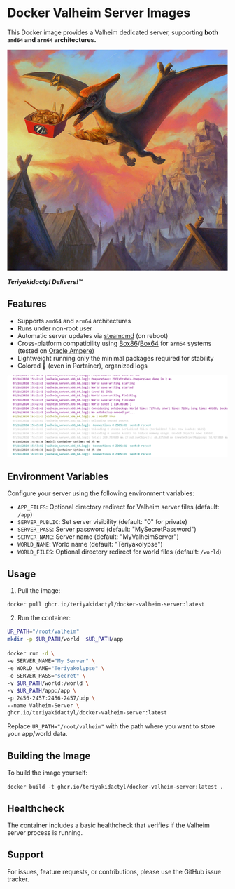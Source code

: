 # Docker Valheim Server Images

This Docker image provides a Valheim dedicated server, supporting **both `amd64` and `arm64` architectures.** 

![Teriyakidactyl Delivers!™](/images/teriyakidactyl_valheim.png)

**_Teriyakidactyl Delivers!™_**

## Features

- Supports `amd64` and `arm64` architectures
- Runs under non-root user
- Automatic server updates via [steamcmd](https://developer.valvesoftware.com/wiki/SteamCMD) (on reboot)
- Cross-platform compatibility using [Box86](https://github.com/ptitSeb/box86)/[Box64](https://github.com/ptitSeb/box64) for `arm64` systems (tested on [Oracle Ampere](https://www.oracle.com/cloud/compute/arm/))
- Lightweight running only the minimal packages required for stability
- Colored :rainbow: (even in Portainer), organized logs

![Teriyakidactyl Delivers!™](/images/logs.png)

## Environment Variables

Configure your server using the following environment variables:

- `APP_FILES`: Optional directory redirect for Valheim server files (default: `/app`)
- `SERVER_PUBLIC`: Set server visibility (default: "0" for private)
- `SERVER_PASS`: Server password (default: "MySecretPassword")
- `SERVER_NAME`: Server name (default: "MyValheimServer")
- `WORLD_NAME`: World name (default: "Teriyakolypse")
- `WORLD_FILES`: Optional directory redirect for world files (default: `/world`)

## Usage

1. Pull the image:
   
```bash
docker pull ghcr.io/teriyakidactyl/docker-valheim-server:latest
```

2. Run the container:
   
```bash
UR_PATH="/root/valheim"
mkdir -p $UR_PATH/world  $UR_PATH/app

docker run -d \
-e SERVER_NAME="My Server" \
-e WORLD_NAME="Teriyakolypse" \
-e SERVER_PASS="secret" \
-v $UR_PATH/world:/world \
-v $UR_PATH/app:/app \
-p 2456-2457:2456-2457/udp \
--name Valheim-Server \
ghcr.io/teriyakidactyl/docker-valheim-server:latest

```

Replace `UR_PATH="/root/valheim"` with the path where you want to store your app/world data.

## Building the Image

To build the image yourself:

```docker build -t ghcr.io/teriyakidactyl/docker-valheim-server:latest .```

## Healthcheck

The container includes a basic healthcheck that verifies if the Valheim server process is running.

## Support

For issues, feature requests, or contributions, please use the GitHub issue tracker.

